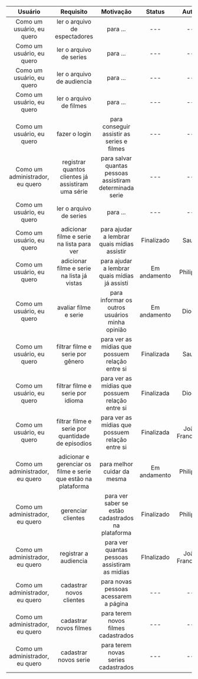 | Usuário      | Requisito | Motivação     | Status | Autor |
| :----:        |    :----:   |          :----: |    :----:   |    :----:   |
| Como um usuário, eu quero      | ler o arquivo de espectadores       | para  ...    |  ---    |   --   |
| Como um usuário, eu quero      | ler o arquivo de series       | para  ...    |  ---    |   --   |
| Como um usuário, eu quero      | ler o arquivo de audiencia       | para  ...    |  ---    |   --   |
| Como um usuário, eu quero      | ler o arquivo de filmes       | para  ...    |  ---    |   --   |
| Como um usuário, eu quero      | fazer o login      | para  conseguir assistir as series e filmes    |  ---    |   --   |
| Como um administrador, eu quero      | registrar quantos clientes já assistiram uma série       | para  salvar quantas pessoas assistiram determinada serie    |  ---    |   --   |
| Como um usuário, eu quero      | ler o arquivo de series       | para  ...    |  ---    |   --   |
| Como um usuário, eu quero      | adicionar filme e serie na lista para ver       | para ajudar a lembrar quais mídias assistir    |    Finalizado   |    Saulo   |
| Como um usuário, eu quero      | adicionar filme e serie na lista já vistas       | para ajudar a lembrar quais mídias já assisti    |    Em andamento   |    Philippe   |
| Como um usuário, eu quero   | avaliar filme e serie         | para informar os outros usuários minha opinião      |    Em andamento   |    Diogo   |
| Como um usuário, eu quero   | filtrar filme e serie por gênero         | para ver as mídias que possuem relação entre si      |    Finalizada   |    Saulo   |
| Como um usuário, eu quero   | filtrar filme e serie por idioma         | para ver as mídias que possuem relação entre si      |    Finalizada   |    Diogo   |
| Como um usuário, eu quero   | filtrar filme e serie por quantidade de episodios         | para ver as mídias que possuem relação entre si      |    Finalizada   |    João Francisco   |
| Como um administrador, eu quero   | adicionar e gerenciar os filme e serie que estão na plataforma         | para melhor cuidar da mesma      |    Em andamento   |   Philippe   |
| Como um administrador, eu quero   | gerenciar clientes         | para ver saber se estão cadastrados na plataforma      |    Finalizado   |    Philippe   |
| Como um administrador, eu quero   | registrar a audiencia         | para ver quantas pessoas assistiram as midias      |    FInalizado   |    João Francisco   |
| Como um administrador, eu quero      | cadastrar novos clientes       | para  novas pessoas acessarem a página    |  ---    |   --   |
| Como um administrador, eu quero      | cadastrar novos filmes       | para  terem novos filmes cadastrados    |  ---    |   --   |
| Como um administrador, eu quero      | cadastrar novos serie       | para  terem novas series cadastrados    |  ---    |   --   |




